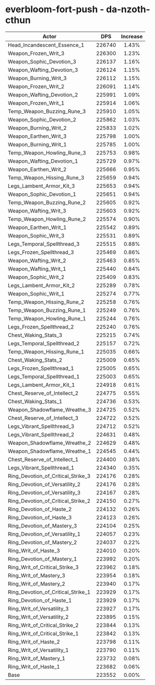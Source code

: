 # everbloom-fort-push - da-nzoth-cthun
| Actor | DPS | Increase |
|---|:---:|:---:|
|Head_Incandescent_Essence_1|226740|1.43%|
|Weapon_Frozen_Writ_3|226300|1.23%|
|Weapon_Sophic_Devotion_3|226137|1.16%|
|Weapon_Wafting_Devotion_3|226124|1.15%|
|Weapon_Burning_Writ_3|226112|1.15%|
|Weapon_Frozen_Writ_2|226091|1.14%|
|Weapon_Wafting_Devotion_2|225991|1.09%|
|Weapon_Frozen_Writ_1|225914|1.06%|
|Temp_Weapon_Buzzing_Rune_3|225910|1.05%|
|Weapon_Sophic_Devotion_2|225862|1.03%|
|Weapon_Burning_Writ_2|225833|1.02%|
|Weapon_Earthen_Writ_3|225798|1.00%|
|Weapon_Burning_Writ_1|225785|1.00%|
|Temp_Weapon_Howling_Rune_3|225753|0.98%|
|Weapon_Wafting_Devotion_1|225729|0.97%|
|Weapon_Earthen_Writ_2|225666|0.95%|
|Temp_Weapon_Hissing_Rune_3|225659|0.94%|
|Legs_Lambent_Armor_Kit_3|225653|0.94%|
|Weapon_Sophic_Devotion_1|225651|0.94%|
|Temp_Weapon_Buzzing_Rune_2|225605|0.92%|
|Weapon_Wafting_Writ_3|225603|0.92%|
|Temp_Weapon_Howling_Rune_2|225574|0.90%|
|Weapon_Earthen_Writ_1|225542|0.89%|
|Weapon_Sophic_Writ_3|225531|0.89%|
|Legs_Temporal_Spellthread_3|225515|0.88%|
|Legs_Frozen_Spellthread_3|225469|0.86%|
|Weapon_Wafting_Writ_2|225463|0.85%|
|Weapon_Wafting_Writ_1|225440|0.84%|
|Weapon_Sophic_Writ_2|225409|0.83%|
|Legs_Lambent_Armor_Kit_2|225289|0.78%|
|Weapon_Sophic_Writ_1|225274|0.77%|
|Temp_Weapon_Hissing_Rune_2|225258|0.76%|
|Temp_Weapon_Buzzing_Rune_1|225249|0.76%|
|Temp_Weapon_Howling_Rune_1|225244|0.76%|
|Legs_Frozen_Spellthread_2|225240|0.76%|
|Chest_Waking_Stats_3|225215|0.74%|
|Legs_Temporal_Spellthread_2|225157|0.72%|
|Temp_Weapon_Hissing_Rune_1|225035|0.66%|
|Chest_Waking_Stats_2|225009|0.65%|
|Legs_Frozen_Spellthread_1|225005|0.65%|
|Legs_Temporal_Spellthread_1|225003|0.65%|
|Legs_Lambent_Armor_Kit_1|224918|0.61%|
|Chest_Reserve_of_Intellect_2|224775|0.55%|
|Chest_Waking_Stats_1|224736|0.53%|
|Weapon_Shadowflame_Wreathe_3|224725|0.52%|
|Chest_Reserve_of_Intellect_3|224722|0.52%|
|Legs_Vibrant_Spellthread_3|224712|0.52%|
|Legs_Vibrant_Spellthread_2|224631|0.48%|
|Weapon_Shadowflame_Wreathe_2|224629|0.48%|
|Weapon_Shadowflame_Wreathe_1|224545|0.44%|
|Chest_Reserve_of_Intellect_1|224400|0.38%|
|Legs_Vibrant_Spellthread_1|224340|0.35%|
|Ring_Devotion_of_Critical_Strike_3|224176|0.28%|
|Ring_Devotion_of_Versatility_2|224176|0.28%|
|Ring_Devotion_of_Versatility_3|224167|0.28%|
|Ring_Devotion_of_Critical_Strike_2|224150|0.27%|
|Ring_Devotion_of_Haste_2|224132|0.26%|
|Ring_Devotion_of_Haste_3|224123|0.26%|
|Ring_Devotion_of_Mastery_3|224104|0.25%|
|Ring_Devotion_of_Versatility_1|224057|0.23%|
|Ring_Devotion_of_Mastery_2|224037|0.22%|
|Ring_Writ_of_Haste_3|224010|0.20%|
|Ring_Devotion_of_Mastery_1|223992|0.20%|
|Ring_Writ_of_Critical_Strike_3|223962|0.18%|
|Ring_Writ_of_Mastery_3|223954|0.18%|
|Ring_Writ_of_Mastery_2|223940|0.17%|
|Ring_Devotion_of_Critical_Strike_1|223929|0.17%|
|Ring_Devotion_of_Haste_1|223929|0.17%|
|Ring_Writ_of_Versatility_3|223927|0.17%|
|Ring_Writ_of_Versatility_2|223895|0.15%|
|Ring_Writ_of_Critical_Strike_2|223844|0.13%|
|Ring_Writ_of_Critical_Strike_1|223842|0.13%|
|Ring_Writ_of_Haste_2|223798|0.11%|
|Ring_Writ_of_Versatility_1|223790|0.11%|
|Ring_Writ_of_Mastery_1|223732|0.08%|
|Ring_Writ_of_Haste_1|223682|0.06%|
|Base|223552|0.00%|
